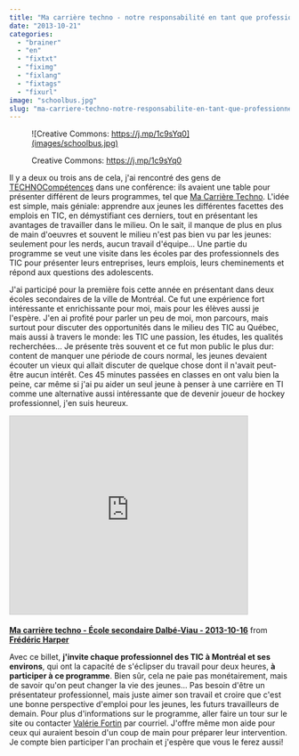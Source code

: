 ```yaml
---
title: "Ma carrière techno - notre responsabilité en tant que professionnel des TIC"
date: "2013-10-21"
categories: 
  - "brainer"
  - "en"
  - "fixtxt"
  - "fiximg"
  - "fixlang"
  - "fixtags"
  - "fixurl"
image: "schoolbus.jpg"
slug: "ma-carriere-techno-notre-responsabilite-en-tant-que-professionnel-des-tic"
---
```


<figure>

![Creative Commons: https://j.mp/1c9sYq0](images/schoolbus.jpg)

<figcaption>

Creative Commons: https://j.mp/1c9sYq0

</figcaption>

</figure>

Il y a deux ou trois ans de cela, j'ai rencontré des gens de [TECHNOCompétences](https://www.technocompetences.qc.ca/) dans une conférence: ils avaient une table pour présenter différent de leurs programmes, tel que [Ma Carrière Techno](https://macarrieretechno.com/). L'idée est simple, mais géniale: apprendre aux jeunes les différentes facettes des emplois en TIC, en démystifiant ces derniers, tout en présentant les avantages de travailler dans le milieu. On le sait, il manque de plus en plus de main d'oeuvres et souvent le milieu n'est pas bien vu par les jeunes: seulement pour les nerds, aucun travail d'équipe... Une partie du programme se veut une visite dans les écoles par des professionnels des TIC pour présenter leurs entreprises, leurs emplois, leurs cheminements et répond aux questions des adolescents.

J'ai participé pour la première fois cette année en présentant dans deux écoles secondaires de la ville de Montréal. Ce fut une expérience fort intéressante et enrichissante pour moi, mais pour les élèves aussi je l'espère. J'en ai profité pour parler un peu de moi, mon parcours, mais surtout pour discuter des opportunités dans le milieu des TIC au Québec, mais aussi à travers le monde: les TIC une passion, les études, les qualités recherchées... Je présente très souvent et ce fut mon public le plus dur: content de manquer une période de cours normal, les jeunes devaient écouter un vieux qui allait discuter de quelque chose dont il n'avait peut-être aucun intérêt. Ces 45 minutes passées en classes en ont valu bien la peine, car même si j'ai pu aider un seul jeune à penser à une carrière en TI comme une alternative aussi intéressante que de devenir joueur de hockey professionnel, j'en suis heureux.

<iframe src="https://www.slideshare.net/slideshow/embed_code/key/ntsDQx6UB7YABP" width="427" height="356" frameborder="0" marginwidth="0" marginheight="0" scrolling="no" style="border:1px solid #CCC;border-width:1px;margin-bottom:5px;max-width:100%" allowfullscreen></iframe>

**[Ma carrière techno - École secondaire Dalbé-Viau - 2013-10-16](https://www.slideshare.net/fredericharper/ma-carrire-techno-cole-secondaire-dalbviau-20131016 "Ma carrière techno - École secondaire Dalbé-Viau - 2013-10-16")** from **[Frédéric Harper](https://www.slideshare.net/fredericharper)**

Avec ce billet, **j'invite chaque professionnel des TIC à Montréal et ses environs**, qui ont la capacité de s'éclipser du travail pour deux heures, **à participer à ce programme**. Bien sûr, cela ne paie pas monétairement, mais de savoir qu'on peut changer la vie des jeunes... Pas besoin d'être un présentateur professionnel, mais juste aimer son travail et croire que c'est une bonne perspective d'emploi pour les jeunes, les futurs travailleurs de demain. Pour plus d'informations sur le programme, aller faire un tour sur le site ou contacter [Valérie Fortin](mailto:vfortin@technocompetences.qc.ca) par courriel. J'offre même mon aide pour ceux qui auraient besoin d'un coup de main pour préparer leur intervention. Je compte bien participer l'an prochain et j'espère que vous le ferez aussi!
